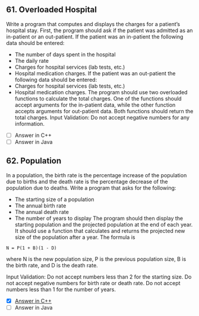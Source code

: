 <h2 id="61"> 61. Overloaded Hospital </h2>

Write a program that computes and displays the charges for a patient’s hospital stay. First, the program should ask if the patient was admitted as an in-patient or an out-patient. If the patient was an in-patient the following data should be entered: 

- The number of days spent in the hospital 
- The daily rate 
- Charges for hospital services (lab tests, etc.) 
- Hospital medication charges. If the patient was an out-patient the following data should be entered: 
- Charges for hospital services (lab tests, etc.)
- Hospital medication charges. The program should use two overloaded functions to calculate the total charges. One of the functions should accept arguments for the in-patient data, while the other function accepts arguments for out-patient data. Both functions should return the total charges. Input Validation: Do not accept negative numbers for any information.


- [ ] Answer in C++
- [ ] Answer in Java

<h2 id="62"> 62. Population </h2>

In a population, the birth rate is the percentage increase of the population due to births and the death rate is the percentage decrease of the population due to deaths. Write a program that asks for the following: 

- The starting size of a population 
- The annual birth rate 
- The annual death rate 
- The number of years to display The program should then display the starting population and the projected population at the end of each year. It should use a function that calculates and returns the projected new size of the population after a year. The formula is

```
N = P(1 + B)(1 - D)
```

where N is the new population size, P is the previous population size, B is the birth rate, and D is the death rate.

Input Validation: Do not accept numbers less than 2 for the starting size. Do not accept negative numbers for birth rate or death rate. Do not accept numbers less than 1 for the number of years.

- [x] [Answer in C++](https://github.com/MDCblue/cpp/blob/master/61-62/population.cpp)
- [ ] Answer in Java
